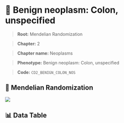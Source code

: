 # 🧪 Benign neoplasm: Colon, unspecified

> **Root:** Mendelian Randomization

> **Chapter:** 2  

> **Chapter name:** Neoplasms

> **Phenotype:** Benign neoplasm: Colon, unspecified  

> **Code:** `CD2_BENIGN_COLON_NOS`

## 🧬 Mendelian Randomization  

<img src="/MR/Figures/Forward/CD2_BENIGN_COLON_NOS.png"/>

## 📊 Data Table

<CsvTableMRF src="/MR/Data/Forward/CD2_BENIGN_COLON_NOS.csv"/>

